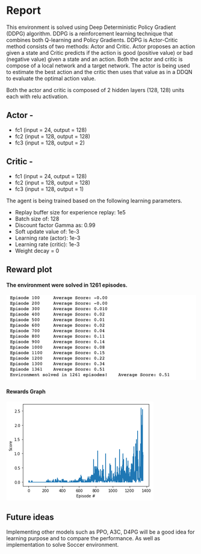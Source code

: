 # Report
This environment is solved using Deep Deterministic Policy Gradient (DDPG) algorithm. DDPG is a reinforcement learning technique that combines both Q-learning and Policy Gradients. DDPG is Actor-Critic method consists of two methods: Actor and Critic. Actor proposes an action given a state and Critic predicts if the action is good (positive value) or bad (negative value) given a state and an action.
Both the actor and critic is compose of a local network and a target network. The actor is being used to estimate the best action and the critic then uses that value as in a DDQN to evaluate the optimal action value.

Both the actor and critic is composed of 2 hidden layers (128, 128) units each with relu activation.

## Actor -
- fc1 (input = 24, output = 128)
- fc2 (input = 128, output = 128)
- fc3 (input = 128, output = 2)

## Critic - 
- fc1 (input = 24, output = 128)
- fc2 (input = 128, output = 128)
- fc3 (input = 128, output = 1)

The agent is being trained based on the following learning parameters.
- Replay buffer size for experience replay: 1e5
- Batch size of: 128
- Discount factor Gamma as: 0.99
- Soft update value of: 1e-3
- Learning rate (actor): 1e-3
- Learning rate (critic): 1e-3
- Weight decay = 0

## Reward plot
#### The environment were solved in 1261 episodes.
![Episodes](episodes.png)
#### Rewards Graph
![Reward](rewards.png)

## Future ideas
Implementing other models such as PPO, A3C, D4PG will be a good idea for learning purpose and to compare the performance.
As well as implementation to solve Soccer environment.